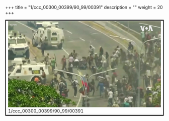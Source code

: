 +++
title = "1/ccc_00300_00399/90_99/00391"
description = ""
weight = 20
+++

<table style="border:2px solid black;max-width:800px;max-height:800px;" 
><tr><td>
<img class="center-fit-jpg"
src="/jpg_/aaa_20190430_NxaOmWaI8sI_00390.jpg">
1/ccc_00300_00399/90_99/00391
</img></td></tr></table>
